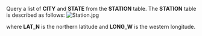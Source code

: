 Query a list of __CITY__ and __STATE__ from the __STATION__ table.
The __STATION__ table is described as follows:
![Station.jpg](https://s3.amazonaws.com/hr-challenge-images/9336/1449345840-5f0a551030-Station.jpg)

where __LAT_N__ is the northern latitude and __LONG_W__ is the western longitude.